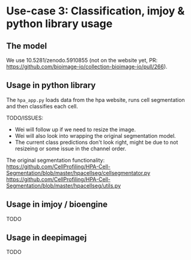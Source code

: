 # Use-case 3: Classification, imjoy & python library usage

## The model

We use 10.5281/zenodo.5910855 (not on the website yet, PR: https://github.com/bioimage-io/collection-bioimage-io/pull/266).

## Usage in python library

The `hpa_app.py` loads data from the hpa website, runs cell segmentation and then classifies each cell.

TODO/ISSUES:
- Wei will follow up if we need to resize the image.
- Wei will also look into wrapping the original segmentation model.
- The current class predictions don't look right, might be due to not resizeing or some issue in the channel order.

The original segmentation functionality:
https://github.com/CellProfiling/HPA-Cell-Segmentation/blob/master/hpacellseg/cellsegmentator.py
https://github.com/CellProfiling/HPA-Cell-Segmentation/blob/master/hpacellseg/utils.py


## Usage in imjoy / bioengine

TODO

## Usage in deepimagej

TODO
